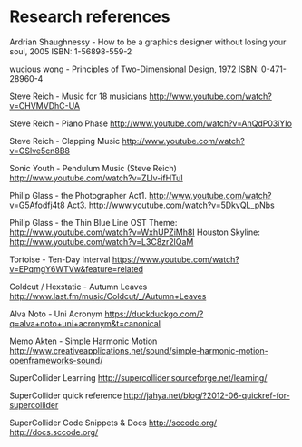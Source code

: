 Research references
=====================

Ardrian Shaughnessy - How to be a graphics designer without losing your soul, 2005
ISBN: 1-56898-559-2

wucious wong - Principles of Two-Dimensional Design, 1972
ISBN: 0-471-28960-4

Steve Reich - Music for 18 musicians
http://www.youtube.com/watch?v=CHVMVDhC-UA

Steve Reich - Piano Phase
http://www.youtube.com/watch?v=AnQdP03iYIo

Steve Reich - Clapping Music
http://www.youtube.com/watch?v=GSlve5cn8B8

Sonic Youth - Pendulum Music (Steve Reich)
http://www.youtube.com/watch?v=ZLlv-ifHTuI

Philip Glass - the Photographer
Act1. http://www.youtube.com/watch?v=G5Afodfj4t8
Act3. http://www.youtube.com/watch?v=5DkvQL_pNbs

Philip Glass - the Thin Blue Line OST
Theme: http://www.youtube.com/watch?v=WxhUPZiMh8I
Houston Skyline: http://www.youtube.com/watch?v=L3C8zr2lQaM

Tortoise - Ten-Day Interval
https://www.youtube.com/watch?v=EPqmgY6WTVw&feature=related

Coldcut / Hexstatic - Autumn Leaves 
http://www.last.fm/music/Coldcut/_/Autumn+Leaves

Alva Noto - Uni Acronym
https://duckduckgo.com/?q=alva+noto+uni+acronym&t=canonical

Memo Akten - Simple Harmonic Motion
http://www.creativeapplications.net/sound/simple-harmonic-motion-openframeworks-sound/

SuperCollider Learning
http://supercollider.sourceforge.net/learning/

SuperCollider quick reference
http://jahya.net/blog/?2012-06-quickref-for-supercollider

SuperCollider Code Snippets & Docs
http://sccode.org/
http://docs.sccode.org/


